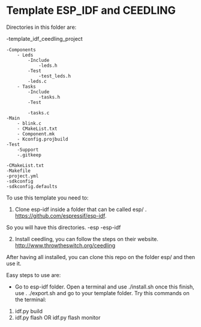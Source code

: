 # Template ESP_IDF and CEEDLING

Directories in this folder are:

-template_idf_ceedling_project

	-Components
		- Leds
			-Include
				-leds.h
			-Test
				-test_leds.h
			-leds.c
		- Tasks
			-Include
				-tasks.h
			-Test
			
			-tasks.c
	-Main
		- blink.c
		- CMakeList.txt
		- Component.mk
		- Kconfig.projbuild
	-Test
		-Support
		-.gitkeep
	
	-CMakeList.txt
	-Makefile
	-project.yml
	-sdkconfig
	-sdkconfig.defaults


To use this template you need to:

1) Clone esp-idf inside a folder that can be called esp/ . https://github.com/espressif/esp-idf.

So you will have this directories.
-esp
   -esp-idf

2) Install ceedling, you can follow the steps on their website. http://www.throwtheswitch.org/ceedling

After having all installed, you can clone this repo on the folder esp/ and then use it.

Easy steps to use are:

- Go to esp-idf folder. Open a terminal and use ./install.sh once this finish, use . ./export.sh and go to your template folder. Try this commands on the terminal:

1) idf.py build
2) idf.py flash OR idf.py flash monitor





